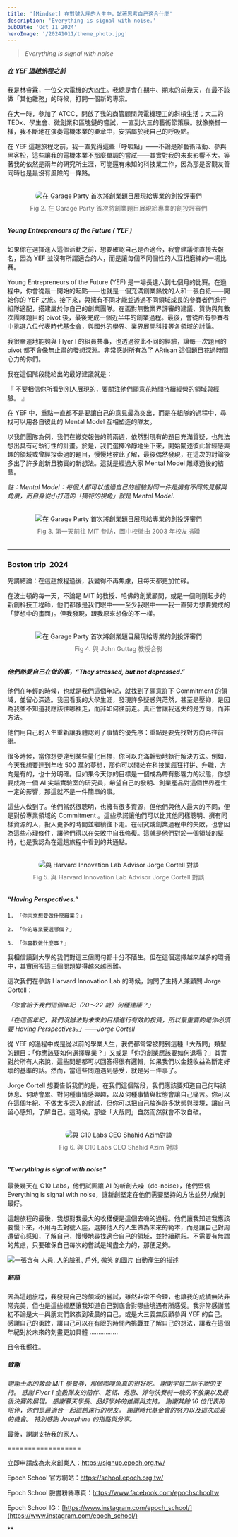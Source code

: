 ```yaml
---
title: '[Mindset] 在對號入座的人生中，試著思考自己適合什麼'
description: 'Everything is signal with noise.'
pubDate: 'Oct 11 2024'
heroImage: '/20241011/theme_photo.jpg'
---
```


> *Everything is signal with noise*


##### 在 YEF 這趟旅程之前

我是林睿霖，一位交大電機的大四生。我總是會在期中、期末的前幾天，在最不該做「其他雜務」的時候，打開一個新的專案。

在大一時，參加了 ATCC，開啟了我的商管顧問與電機理工的斜槓生活；大二的 TEDx、學生會、微創業和區塊鏈的嘗試，一直到大三的藝術節策展。就像樂譜一樣，我不斷地在演奏電機本業的樂章中，安插屬於我自己的呼吸點。

在 YEF 這趟旅程之前，我一直覺得這些「呼吸點」——不論是辦藝術活動、參與黑客松，這些讓我的電機本業不那麼單調的嘗試——其實對我的未來影響不大。等著我的依然是兩年的研究所生涯，可能還有未知的科技業工作，因為那是客觀友善同時也是最沒有風險的一條路。

  

<figure style="display: flex; flex-direction: column; align-items: center; margin: 2rem 0;">
  <img
    src="/20241011/second.jpg"
    alt="在 Garage Party 首次將創業題目展現給專業的創投評審們"
    style="max-width: 100%; height: auto; border-radius: 12px;"
  />
  <figcaption style="margin-top: 0.5rem; font-size: 0.875rem; color: #666; text-align: center;">
    Fig 2. 在 Garage Party 首次將創業題目展現給專業的創投評審們
  </figcaption>
</figure>


 
##### Young Entrepreneurs of the Future ( YEF )

如果你在選擇進入這個活動之前，想要確認自己是否適合，我會建議你直接去報名，因為 YEF 並沒有所謂適合的人，而是讓每個不同個性的人互相磨練的一場比賽。

Young Entrepreneurs of the Future (YEF) 是一場長達六到七個月的比賽。在過程中，你會從最一開始的起點——也就是一個充滿創業熱忱的人和一張白紙——開始你的 YEF 之旅。接下來，與擁有不同才能並透過不同領域成長的參賽者們進行組隊適配，搭建屬於你自己的創業團隊。在面對無數業界評審的建議、質詢與無數次團隊題目的 pivot 後，最後完成一個近半年的創業過程。最後，會從所有參賽者中挑選八位代表時代基金會，與國外的學界、業界展開科技等各領域的討論。

我很幸運地能夠與 Flyer I 的組員共事，也透過彼此不同的經驗，讓每一次題目的 pivot 都不會像無止盡的發想深淵。非常感謝所有為了 ARtisan 這個題目花過時間心力的你們。

我在這個階段能給出的最好建議就是：

『 不要相信你所看到別人展現的，要關注他們願意花時間持續經營的領域與經驗。 』

在 YEF 中，重點一直都不是要讓自己的意見最為突出，而是在組隊的過程中，尋找可以用各自彼此的 Mental Model 互相塑造的隊友。

以我們團隊為例，我們在繳交報告的前兩週，依然對現有的題目充滿質疑，也無法想出具有可執行性的計畫。於是，我們選擇冷靜地坐下來，開始闡述彼此曾經感興趣的領域或曾經探索過的題目，慢慢地彼此了解，最後偶然發現，在這次的討論後多出了許多創新且務實的新想法。這就是經過大家 Mental Model 雕琢過後的結晶。


_註：Mental Model：每個人都可以透過自己的經驗對同一件是擁有不同的見解與角度，而自身從小打造的「獨特的視角」就是 Mental Model._


<figure style="display: flex; flex-direction: column; align-items: center; margin: 2rem 0;">
  <img
    src="/20241011/theme.jpg"
    alt="在 Garage Party 首次將創業題目展現給專業的創投評審們"
    style="第一天前往 MIT 參訪，圖中校徽由 2003 年校友捐贈"
  />
  <figcaption style="margin-top: 0.5rem; font-size: 0.875rem; color: #666; text-align: center;">
    Fig 3. 第一天前往 MIT 參訪，圖中校徽由 2003 年校友捐贈
  </figcaption>
</figure>

---

### Boston trip  2024

先講結論：在這趟旅程過後，我變得不再焦慮，且每天都更加忙碌。

在波士頓的每一天，不論是 MIT 的教授、哈佛的創業顧問，或是一個剛剛起步的新創科技工程師，他們都像是我們眼中——至少我眼中——我一直努力想要變成的「夢想中的畫面」。但我發現，跟我原來想像的不一樣。


<figure style="display: flex; flex-direction: column; align-items: center; margin: 2rem 0;">
  <img
    src="/20241011/fourth.jpg"
    alt="在 Garage Party 首次將創業題目展現給專業的創投評審們"
    style="Fig 4. 與 John Guttag 教授合影"
  />
  <figcaption style="margin-top: 0.5rem; font-size: 0.875rem; color: #666; text-align: center;">
    Fig 4. 與 John Guttag 教授合影
  </figcaption>
</figure>


##### _他們熱愛自己在做的事，“They stressed, but not depressed.”_
    

他們在年輕的時候，也就是我們這個年紀，就找到了願意許下 Commitment 的領域，並留心深造。我回看我的大學生涯，發現許多疑惑與茫然，甚至是壓抑，是因為我並不知道我應該往哪裡走，而非如何往前走。真正會讓我迷失的是方向，而非方法。

他們用自己的人生重新讓我體認到了事情的優先序：重點是要先找對方向再往前衝。

很多時候，當你想要達到某些量化目標，你可以充滿幹勁地執行解決方法。例如，今天我想要達到年收 500 萬的夢想，那你可以開始在科技業瘋狂打拼、升職，方向是有的，也十分明確。但如果今天你的目標是一個成為帶有影響力的狀態，你想要成為一個 AI 尖端實驗室的研究員，希望自己的發明、創業產品對這個世界產生一定的影響，那這就不是一件簡單的事。

這些人做到了。他們當然很聰明，也擁有很多資源，但他們與他人最大的不同，便是對於專業領域的 Commitment 。這些承諾讓他們可以比其他同樣聰明、擁有同樣資源的人，投入更多的時間並繼續往下走。在研究或創業過程中的失敗，也會因為這些心理條件，讓他們得以在失敗中自我修復。這就是他們對於一個領域的堅持，也是我認為在這趟旅程中看到的共通點。

<figure style="display: flex; flex-direction: column; align-items: center; margin: 2rem 0;">
  <img
    src="/20241011/fiveth.jpeg"
    alt="與 Harvard Innovation Lab Advisor Jorge Cortell 對談"
    style="max-width: 100%; height: auto; border-radius: 12px;"
  />
  <figcaption style="margin-top: 0.5rem; font-size: 0.875rem; color: #666; text-align: center;">
    Fig 5. 與 Harvard Innovation Lab Advisor Jorge Cortell 對談
  </figcaption>
</figure>

#### _“Having Perspectives.”_
    
```
1. 「你未來想要做什麼職業？」

2. 「你的專業要選哪個？」

3. 「你喜歡做什麼事？」
```

我相信讀到大學的我們對這三個問句都十分不陌生。但在這個選擇越來越多的環境中，其實回答這三個問題變得越來越困難。

這次我們在參訪 Harvard Innovation Lab 的時候，詢問了主持人兼顧問 Jorge Cortell：

_「您會給予我們這個年紀（20～22 歲）何種建議？」_

_「在這個年紀，我們沒辦法對未來的目標進行有效的投資，所以最重要的是你必須要 Having Perspectives。」——Jorge Cortell_

從 YEF 的過程中或是從以前的學業人生，我們都常常被問到這種「大哉問」類型的題目：「你應該要如何選擇專業？」又或是「你的創業應該要如何退場？」其實對於所有人來說，這些問題都可以回答得很有邏輯，如果我們以金錢收益為斷定好壞的基準的話。然而，當這些問題遇到感受，就是另一件事了。

Jorge Cortell 想要告訴我們的是，在我們這個階段，我們應該要知道自己何時該休息、何時會累、對何種事情感興趣，以及何種事情與狀態會讓自己痛苦。你可以在這個年紀、不做太多深入的嘗試，但你可以把自己放進許多狀態與環境，讓自己留心感知，了解自己。這時候，那些「大哉問」自然而然就會不攻自破。

<!-- content.md -->
<figure style="display: flex; flex-direction: column; align-items: center; margin: 2rem 0;">
  <img
    src="/20241011/six.jpg"
    alt="與 C10 Labs CEO Shahid Azim對談"
    style="max-width: 100%; height: auto; border-radius: 12px;"
  />
  <figcaption style="margin-top: 0.5rem; font-size: 0.875rem; color: #666; text-align: center;">
    Fig 6. 與 C10 Labs CEO Shahid Azim 對談
  </figcaption>
</figure>

#### _"Everything is signal with noise"_
    

最後幾天在 C10 Labs，他們試圖讓 AI 的新創去噪（de-noise），他們堅信 Everything is signal with noise，讓新創堅定在他們需要堅持的方法並努力做到最好。

這趟旅程的最後，我想對我最大的收穫便是這個去噪的過程。他們讓我知道我應該要慢下來，不用再去對號入座，選擇他人的人生做為未來的範本，而是讓自己對周遭留心感知，了解自己，慢慢地尋找適合自己的領域，並持續耕耘。不需要有無謂的焦慮，只要確保自己每次的嘗試是竭盡全力的，那便足夠。

  
  

![一張含有 人員, 人的臉孔, 戶外, 微笑 的圖片
自動產生的描述](/20241011/seven.jpg)

##### 結語

因為這趟旅程，我發現自己跨領域的嘗試，雖然非常不合理，也讓我的成績無法非常完美，但也是這些經歷讓我知道自己到底會對哪些境遇有所感受。我非常感謝當初不論是大一與朋友們熬夜到凌晨的自己，或是大三義無反顧參與 YEF 的自己。感謝自己的勇敢，讓自己可以在有限的時間內挑戰並了解自己的想法，讓我在這個年紀對於未來的刻畫更加具體 ................ 

且令我嚮往。

##### 致謝

_謝謝士朋的救命 MIT 學餐券，那個咖哩魚真的很好吃。_
_謝謝宇庭二話不說的支持。_
_感謝 Flyer I 全數隊友的陪伴、芝瓴、秀惠、婷勻決賽前一晚的不放棄以及最後決賽的展現。_
_感謝慕天學長、品妤學姊的推薦與支持。_
_謝謝其餘 16 位代表的陪伴，你們是最適合一起這趟遠行的朋友。_
_謝謝時代基金會的努力以及這次成長的機會。_
_特別感謝 Josephine 的指點與分享。_

最後，謝謝支持我的家人。

  

==================

立即申請成為未來創業人：https://signup.epoch.org.tw/ 

Epoch School 官方網站：https://school.epoch.org.tw/ 

Epoch School 臉書粉絲專頁：https://www.facebook.com/epochschooltw 

Epoch School IG：[https://www.instagram.com/epoch_school/](https://www.instagram.com/epoch_school/) 

**